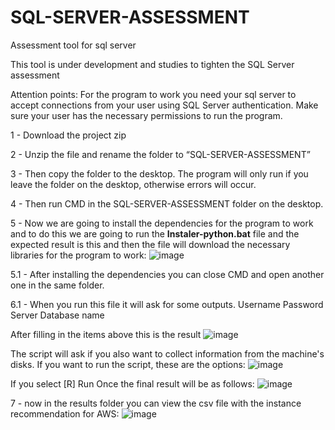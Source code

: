 # SQL-SERVER-ASSESSMENT
Assessment tool for sql server

This tool is under development and studies to tighten the SQL Server assessment

Attention points:
  For the program to work you need your sql server to accept connections from your user using SQL Server authentication.
  Make sure your user has the necessary permissions to run the program.

1 - Download the project zip

2 - Unzip the file and rename the folder to “SQL-SERVER-ASSESSMENT”

3 - Then copy the folder to the desktop. The program will only run if you leave the folder on the desktop, otherwise errors will occur.

4 - Then run CMD in the SQL-SERVER-ASSESSMENT folder on the desktop.

5 - Now we are going to install the dependencies for the program to work and to do this we are going to run the **Instaler-python.bat** file and the expected result is this and then the file will download the necessary libraries for the program to work:
![image](https://github.com/EricFernandes26/SQL-SERVER-ASSESSMENT/assets/83287307/33bbd57e-819e-46c4-b929-e5bb704a5386)

5.1 - After installing the dependencies you can close CMD and open another one in the same folder.

6.1 - When you run this file it will ask for some outputs.
Username
Password
Server
Database name

After filling in the items above this is the result
![image](https://github.com/EricFernandes26/SQL-SERVER-ASSESSMENT/assets/83287307/345e5091-c3e4-4588-8f2a-c322ec92edcf)

The script will ask if you also want to collect information from the machine's disks. If you want to run the script, these are the options:
![image](https://github.com/EricFernandes26/SQL-SERVER-ASSESSMENT/assets/83287307/b1cc6f77-4b25-46ad-b529-e0b1d25737b4)

If you select [R] Run Once the final result will be as follows:
![image](https://github.com/EricFernandes26/SQL-SERVER-ASSESSMENT/assets/83287307/f86db2c3-19e4-4ade-82d8-c1dabb13889f)


7 - now in the results folder you can view the csv file with the instance recommendation for AWS:
![image](https://github.com/EricFernandes26/SQL-SERVER-ASSESSMENT/assets/83287307/55b8a527-72d7-45d8-844b-3988ac055e07)



